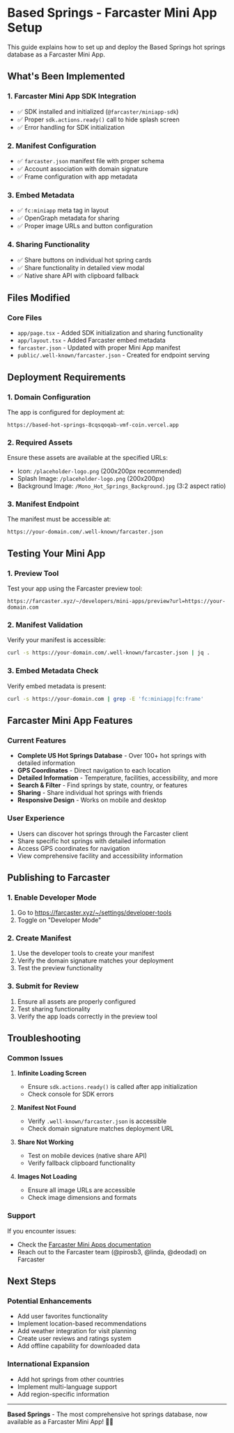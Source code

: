 # Based Springs - Farcaster Mini App Setup

This guide explains how to set up and deploy the Based Springs hot springs database as a Farcaster Mini App.

## What's Been Implemented

### 1. Farcaster Mini App SDK Integration
- ✅ SDK installed and initialized (`@farcaster/miniapp-sdk`)
- ✅ Proper `sdk.actions.ready()` call to hide splash screen
- ✅ Error handling for SDK initialization

### 2. Manifest Configuration
- ✅ `farcaster.json` manifest file with proper schema
- ✅ Account association with domain signature
- ✅ Frame configuration with app metadata

### 3. Embed Metadata
- ✅ `fc:miniapp` meta tag in layout
- ✅ OpenGraph metadata for sharing
- ✅ Proper image URLs and button configuration

### 4. Sharing Functionality
- ✅ Share buttons on individual hot spring cards
- ✅ Share functionality in detailed view modal
- ✅ Native share API with clipboard fallback

## Files Modified

### Core Files
- `app/page.tsx` - Added SDK initialization and sharing functionality
- `app/layout.tsx` - Added Farcaster embed metadata
- `farcaster.json` - Updated with proper Mini App manifest
- `public/.well-known/farcaster.json` - Created for endpoint serving

## Deployment Requirements

### 1. Domain Configuration
The app is configured for deployment at:
```
https://based-hot-springs-8cqsqoqab-vmf-coin.vercel.app
```

### 2. Required Assets
Ensure these assets are available at the specified URLs:
- Icon: `/placeholder-logo.png` (200x200px recommended)
- Splash Image: `/placeholder-logo.png` (200x200px)
- Background Image: `/Mono_Hot_Springs_Background.jpg` (3:2 aspect ratio)

### 3. Manifest Endpoint
The manifest must be accessible at:
```
https://your-domain.com/.well-known/farcaster.json
```

## Testing Your Mini App

### 1. Preview Tool
Test your app using the Farcaster preview tool:
```
https://farcaster.xyz/~/developers/mini-apps/preview?url=https://your-domain.com
```

### 2. Manifest Validation
Verify your manifest is accessible:
```bash
curl -s https://your-domain.com/.well-known/farcaster.json | jq .
```

### 3. Embed Metadata Check
Verify embed metadata is present:
```bash
curl -s https://your-domain.com | grep -E 'fc:miniapp|fc:frame'
```

## Farcaster Mini App Features

### Current Features
- **Complete US Hot Springs Database** - Over 100+ hot springs with detailed information
- **GPS Coordinates** - Direct navigation to each location
- **Detailed Information** - Temperature, facilities, accessibility, and more
- **Search & Filter** - Find springs by state, country, or features
- **Sharing** - Share individual hot springs with friends
- **Responsive Design** - Works on mobile and desktop

### User Experience
- Users can discover hot springs through the Farcaster client
- Share specific hot springs with detailed information
- Access GPS coordinates for navigation
- View comprehensive facility and accessibility information

## Publishing to Farcaster

### 1. Enable Developer Mode
1. Go to https://farcaster.xyz/~/settings/developer-tools
2. Toggle on "Developer Mode"

### 2. Create Manifest
1. Use the developer tools to create your manifest
2. Verify the domain signature matches your deployment
3. Test the preview functionality

### 3. Submit for Review
1. Ensure all assets are properly configured
2. Test sharing functionality
3. Verify the app loads correctly in the preview tool

## Troubleshooting

### Common Issues

1. **Infinite Loading Screen**
   - Ensure `sdk.actions.ready()` is called after app initialization
   - Check console for SDK errors

2. **Manifest Not Found**
   - Verify `.well-known/farcaster.json` is accessible
   - Check domain signature matches deployment URL

3. **Share Not Working**
   - Test on mobile devices (native share API)
   - Verify fallback clipboard functionality

4. **Images Not Loading**
   - Ensure all image URLs are accessible
   - Check image dimensions and formats

### Support
If you encounter issues:
- Check the [Farcaster Mini Apps documentation](https://miniapps.farcaster.xyz/docs/getting-started)
- Reach out to the Farcaster team (@pirosb3, @linda, @deodad) on Farcaster

## Next Steps

### Potential Enhancements
- Add user favorites functionality
- Implement location-based recommendations
- Add weather integration for visit planning
- Create user reviews and ratings system
- Add offline capability for downloaded data

### International Expansion
- Add hot springs from other countries
- Implement multi-language support
- Add region-specific information

---

**Based Springs** - The most comprehensive hot springs database, now available as a Farcaster Mini App! 🌊✨
